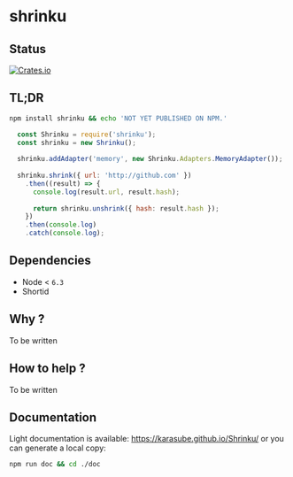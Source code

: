 # shrinku

## Status
[![Crates.io](https://img.shields.io/badge/status-NOT%20READY-orange.svg?style=flat-square)]()

## TL;DR

```sh
npm install shrinku && echo 'NOT YET PUBLISHED ON NPM.'
```

```js
  const Shrinku = require('shrinku');
  const shrinku = new Shrinku();
  
  shrinku.addAdapter('memory', new Shrinku.Adapters.MemoryAdapter());
  
  shrinku.shrink({ url: 'http://github.com' })
    .then((result) => {
      console.log(result.url, result.hash);
      
      return shrinku.unshrink({ hash: result.hash });
    })
    .then(console.log)
    .catch(console.log);
```
## Dependencies
- Node < `6.3`
- Shortid

## Why ?
To be written

## How to help ?
To be written

## Documentation
Light documentation is available:  https://karasube.github.io/Shrinku/ 
or you can generate a local copy:
```sh
npm run doc && cd ./doc
```
